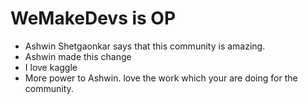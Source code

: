 # WeMakeDevs is OP

- Ashwin Shetgaonkar says that this community is amazing.
- Ashwin made this change
- I love kaggle
- More power to Ashwin. love the work which your are doing for the community.

